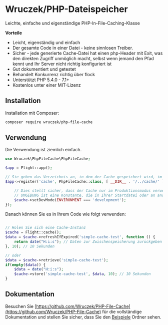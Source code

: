 # Wruczek/PHP-Dateispeicher

Leichte, einfache und eigenständige PHP-In-File-Caching-Klasse

**Vorteile**
- Leicht, eigenständig und einfach
- Der gesamte Code in einer Datei - keine sinnlosen Treiber.
- Sicher - jede generierte Cache-Datei hat einen php-Header mit Exit, was den direkten Zugriff unmöglich macht, selbst wenn jemand den Pfad kennt und Ihr Server nicht richtig konfiguriert ist
- Gut dokumentiert und getestet
- Behandelt Konkurrenz richtig über flock
- Unterstützt PHP 5.4.0 - 7.1+
- Kostenlos unter einer MIT-Lizenz

## Installation

Installation mit Composer:

```bash
composer require wruczek/php-file-cache
```

## Verwendung

Die Verwendung ist ziemlich einfach.

```php
use Wruczek\PhpFileCache\PhpFileCache;

$app = Flight::app();

// Sie geben das Verzeichnis an, in dem der Cache gespeichert wird, im Konstruktor an
$app->register('cache', PhpFileCache::class, [ __DIR__ . '/../cache/' ], function(PhpFileCache $cache) {

	// Dies stellt sicher, dass der Cache nur im Produktionsmodus verwendet wird
	// UMGEBUNG ist eine Konstante, die in Ihrer Startdatei oder an anderer Stelle in Ihrer App festgelegt ist
	$cache->setDevMode(ENVIRONMENT === 'development');
});
```

Danach können Sie es in Ihrem Code wie folgt verwenden:

```php

// Holen Sie sich eine Cache-Instanz
$cache = Flight::cache();
$data = $cache->refreshIfExpired('simple-cache-test', function () {
    return date("H:i:s"); // Daten zur Zwischenspeicherung zurückgeben
}, 10); // 10 Sekunden

// oder
$data = $cache->retrieve('simple-cache-test');
if(empty($data)) {
	$data = date("H:i:s");
	$cache->store('simple-cache-test', $data, 10); // 10 Sekunden
}
```

## Dokumentation

Besuchen Sie [https://github.com/Wruczek/PHP-File-Cache](https://github.com/Wruczek/PHP-File-Cache) für die vollständige Dokumentation und stellen Sie sicher, dass Sie den [Beispiele](https://github.com/Wruczek/PHP-File-Cache/tree/master/examples) Ordner sehen.